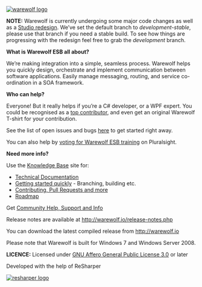 [![warewolf logo](http://www.warewolf.io/images/warewolf-logo.png)](http://warewolf.io/) 



**NOTE:** Warewolf is currently undergoing some major code changes as well as a [Studio redesign](http://warewolf.io/ESB-blog/big-ui-changes-coming-to-warewolf-studio/). We’ve set the default branch to *development-stable*, please use that branch if you need a stable build. 
To see how things are progressing with the redesign feel free to grab the *development* branch.



**What is Warewolf ESB all about?**

We’re making integration into a simple, seamless process. Warewolf helps you quickly design, orchestrate and implement communication between software applications. Easily manage messaging, routing, and service co-ordination in a SOA framework.




**Who can help?**

Everyone! But it really helps if you’re a C# developer, or a WPF expert.
You could be recognised as a [top contributor](http://warewolf.io/contributors.php), and even get an original Warewolf T-shirt for your contribution.

See the list of open issues and bugs [here](https://github.com/Warewolf-ESB/Warewolf-ESB/issues) to get started right away.

You can also help by [voting for Warewolf ESB training](http://support.pluralsight.com/forums/127919-new-course-suggestions/suggestions/8878069-warewolf-esb-getting-started) on Pluralsight.

**Need more info?**

Use the [Knowledge Base](http://warewolf.io/knowledge-base/) site for: 
* [Technical Documentation](http://warewolf.io/knowledge-base/categories/technical-documentation/)
* [Getting started quickly](http://warewolf.io/knowledge-base/how-to-build-warewolf-from-source/) - Branching, building etc.
* [Contributing, Pull Requests and more](http://warewolf.io/knowledge-base/categories/contribute/)
* [Roadmap](http://warewolf.io/knowledge-base/roadmap/)

Get [Community Help, Support and Info](http://community.warewolf.io)



Release notes are available at http://warewolf.io/release-notes.php

You can download the latest compiled release from http://warewolf.io

Please note that Warewolf is built for Windows 7 and Windows Server 2008. 


**LICENCE:** Licensed under [GNU Affero General Public License 3.0](http://www.gnu.org/licenses/agpl-3.0.html) or later

Developed with the help of ReSharper


[![resharper logo](http://warewolf.io/images/Resharper%20Logo.png)](https://www.jetbrains.com/resharper/)

